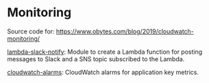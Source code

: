 # Monitoring

Source code for: https://www.obytes.com/blog/2019/cloudwatch-monitoring/

[lambda-slack-notify](lambda-slack-notify): Module to create a Lambda function for posting messages to Slack and a SNS topic subscribed to the Lambda.

[cloudwatch-alarms](cloudwatch-alarms): CloudWatch alarms for application key metrics.